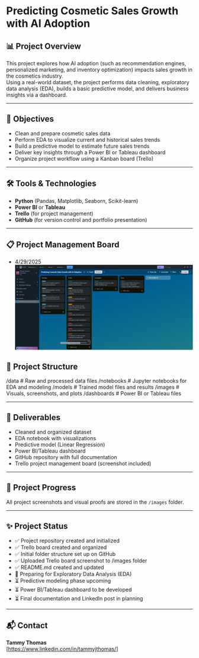 # Predicting Cosmetic Sales Growth with AI Adoption

## 📊 Project Overview

This project explores how AI adoption (such as recommendation engines, personalized marketing, and inventory optimization) impacts sales growth in the cosmetics industry.  
Using a real-world dataset, the project performs data cleaning, exploratory data analysis (EDA), builds a basic predictive model, and delivers business insights via a dashboard.

---

## 🎯 Objectives

- Clean and prepare cosmetic sales data
- Perform EDA to visualize current and historical sales trends
- Build a predictive model to estimate future sales trends
- Deliver key insights through a Power BI or Tableau dashboard
- Organize project workflow using a Kanban board (Trello)

---

## 🛠️ Tools & Technologies

- **Python** (Pandas, Matplotlib, Seaborn, Scikit-learn)
- **Power BI** or **Tableau**
- **Trello** (for project management)
- **GitHub** (for version control and portfolio presentation)

---

## 📋 Project Management Board

- 4/29/2025
![](https://github.com/TammyTheAnalyst/Predicting-Cosmetic-Sales-Growth-with-AI-Adoption/blob/main/images/Screenshot%20(4668).png)



## 📁 Project Structure

/data # Raw and processed data files
/notebooks # Jupyter notebooks for EDA and modeling
/models # Trained model files and results
/images # Visuals, screenshots, and plots
/dashboards # Power BI or Tableau files


---

## 📌 Deliverables
- Cleaned and organized dataset
- EDA notebook with visualizations
- Predictive model (Linear Regression)
- Power BI/Tableau dashboard
- GitHub repository with full documentation
- Trello project management board (screenshot included)

---

## 📸 Project Progress
All project screenshots and visual proofs are stored in the `/images` folder.

---

## ✨ Project Status

- ✅ Project repository created and initialized
- ✅ Trello board created and organized
- ✅ Initial folder structure set up on GitHub
- ✅ Uploaded Trello board screenshot to /images folder
- ✅ README.md created and updated
- 🚧 Preparing for Exploratory Data Analysis (EDA)
- ⏳ Predictive modeling phase upcoming
- ⏳ Power BI/Tableau dashboard to be developed
- ⏳ Final documentation and LinkedIn post in planning
 

---

## 📬 Contact 

**Tammy Thomas**  
[https://www.linkedin.com/in/tammyjthomas/]  

